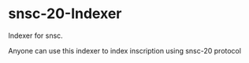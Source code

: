 # snsc-20-Indexer
Indexer for snsc.

Anyone can use this indexer to index inscription using snsc-20 protocol

